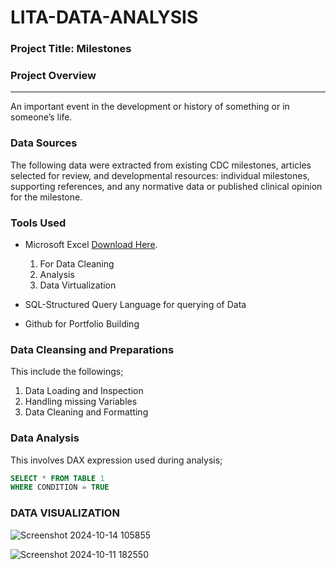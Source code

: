 # LITA-DATA-ANALYSIS

### Project Title: Milestones

### Project Overview
---
An important event in the development or history of something or in someone’s life.

### Data Sources
The following data were extracted from existing CDC milestones, articles selected for review, and developmental resources: individual milestones, supporting references, and any normative data or published clinical opinion for the milestone.

### Tools Used
- Microsoft Excel [ Download Here](https://www.microsoft.com).
  1. For Data Cleaning
  2. Analysis
  3. Data Virtualization

- SQL-Structured Query Language for querying of Data

- Github for Portfolio Building

### Data Cleansing and Preparations
This include the followings;
1. Data Loading and Inspection
2. Handling missing Variables
3. Data Cleaning and Formatting

### Data Analysis
This involves DAX expression used during analysis;

```SQL
SELECT * FROM TABLE 1
WHERE CONDITION = TRUE
```

### DATA VISUALIZATION


![Screenshot 2024-10-14 105855](https://github.com/user-attachments/assets/2affc683-71f2-4de2-9b4c-a5d48b86df72)

![Screenshot 2024-10-11 182550](https://github.com/user-attachments/assets/df442141-9bfe-4f44-ad13-6c1263c6711f)















































